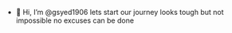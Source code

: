 - 👋 Hi, I’m @gsyed1906
lets start our journey
looks tough but not impossible
no excuses
can be done
